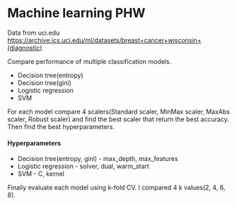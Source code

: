 # Machine learning PHW

Data from uci.edu https://archive.ics.uci.edu/ml/datasets/breast+cancer+wisconsin+(diagnostic)

Compare performance of multiple classification models.
* Decision tree(entropy)
* Decision tree(gini)
* Logistic regression
* SVM

For each model compare 4 scalers(Standard scaler, MinMax scaler, MaxAbs scaler, Robust scaler) and find the best scaler that return the best accuracy. Then find the best hyperparameters.</br>
#### Hyperparameters
* Decision tree(entropy, gini) - max_depth, max_features
* Logistic regression - solver, dual, warm_start
* SVM - C, kernel

Finally evaluate each model using k-fold CV. I compared 4 k values(2, 4, 6, 8).
